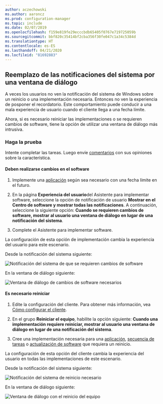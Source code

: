 ```yaml
---
author: aczechowski
ms.author: aaroncz
ms.prod: configuration-manager
ms.topic: include
ms.date: 02/07/2019
ms.openlocfilehash: f159e819fe29ecccbdb65405f0767e719725059b
ms.sourcegitcommit: bbf820c35414bf2cba356f30fe047c1a34c5384d
ms.translationtype: HT
ms.contentlocale: es-ES
ms.lasthandoff: 04/21/2020
ms.locfileid: "81692883"
---
```

## <a name="replace-toast-notifications-with-dialog-window"></a><a name="bkmk_impact"></a> Reemplazo de las notificaciones del sistema por una ventana de diálogo
<!--3555947-->

A veces los usuarios no ven la notificación del sistema de Windows sobre un reinicio o una implementación necesaria. Entonces no ven la experiencia de posponer el recordatorio. Este comportamiento puede conducir a una mala experiencia de usuario cuando el cliente llega a una fecha límite.

Ahora, si es necesario reiniciar las implementaciones o se requieren cambios de software, tiene la opción de utilizar una ventana de diálogo más intrusiva. 


### <a name="try-it-out"></a>Haga la prueba

Intente completar las tareas. Luego envíe [comentarios](../../../../understand/find-help.md#product-feedback) con sus opiniones sobre la característica.


#### <a name="software-changes-are-required"></a>Deben realizarse cambios en el software

1. Implemente una [aplicación](../../../../../apps/deploy-use/deploy-applications.md) según sea necesario con una fecha límite en el futuro.  

2. En la página **Experiencia del usuario**del Asistente para implementar software, seleccione la opción de notificación de usuario **Mostrar en el Centro de software y mostrar todas las notificaciones**. A continuación, seleccione la siguiente opción: **Cuando se requieren cambios de software, mostrar al usuario una ventana de diálogo en lugar de una notificación del sistema**.  

3. Complete el Asistente para implementar software.

La configuración de esta opción de implementación cambia la experiencia del usuario para este escenario.

Desde la notificación del sistema siguiente:

![Notificación del sistema de que se requieren cambios de software](../../media/3555947-required-toast.png)  

En la ventana de diálogo siguiente:

![Ventana de diálogo de cambios de software necesarios](../../media/3555947-required-dialog.png)


#### <a name="restart-required"></a>Es necesario reiniciar

1. Edite la configuración del cliente. Para obtener más información, vea [Cómo configurar el cliente](../../../../clients/deploy/configure-client-settings.md).  

2. En el grupo **Reiniciar el equipo**, habilite la opción siguiente: **Cuando una implementación requiere reiniciar, mostrar al usuario una ventana de diálogo en lugar de una notificación del sistema**.  

3. Cree una implementación necesaria para una [aplicación](../../../../../apps/deploy-use/deploy-applications.md), [secuencia de tareas](../../../../../osd/deploy-use/deploy-a-task-sequence.md) o [actualización de software](../../../../../sum/deploy-use/deploy-software-updates.md) que requiera un reinicio.  

La configuración de esta opción del cliente cambia la experiencia del usuario en todas las implementaciones de este escenario.

Desde la notificación del sistema siguiente:

![Notificación del sistema de reinicio necesario](../../media/3555947-restart-toast.png)  

En la ventana de diálogo siguiente:

![Ventana de diálogo con el reinicio del equipo](../../media/3555947-restart-dialog.png)

